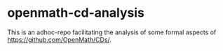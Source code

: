 # openmath-cd-analysis


This is an adhoc-repo facilitating the analysis of some formal aspects of <https://github.com/OpenMath/CDs/>.
